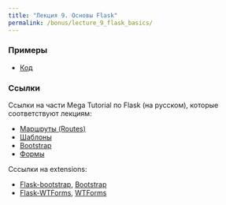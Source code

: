 ```yaml
---
title: "Лекция 9. Основы Flask"
permalink: /bonus/lecture_9_flask_basics/
---
```



### Примеры

* [Код](https://github.com/pyneng/pyneng-online-bonus/tree/master/examples/09_flask_basics)


### Ссылки

Ссылки на части Mega Tutorial по Flask (на русском), которые соответствуют лекциям:

* [Маршруты (Routes)](https://habrahabr.ru/post/346306/)
* [Шаблоны](https://habrahabr.ru/post/346340/)
* [Bootstrap](https://habrahabr.ru/post/349060/)
* [Формы](https://habrahabr.ru/post/346342/)


Сссылки на extensions:

* [Flask-bootstrap](http://pythonhosted.org/Flask-Bootstrap/index.html), [Bootstrap](http://getbootstrap.com/)
* [Flask-WTForms](http://flask-wtf.readthedocs.io/en/stable/index.html#), [WTForms](https://wtforms.readthedocs.io/en/stable/)

